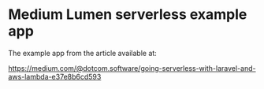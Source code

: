 Medium Lumen serverless example app
===================================

The example app from the article available at:

https://medium.com/@dotcom.software/going-serverless-with-laravel-and-aws-lambda-e37e8b6cd593
